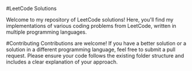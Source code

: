 #LeetCode Solutions

Welcome to my repository of LeetCode solutions! Here, you'll find my implementations of various coding problems from LeetCode, written in multiple programming languages.

#Contributing
Contributions are welcome! If you have a better solution or a solution in a different programming language, feel free to submit a pull request. Please ensure your code follows the existing folder structure and includes a clear explanation of your approach.
